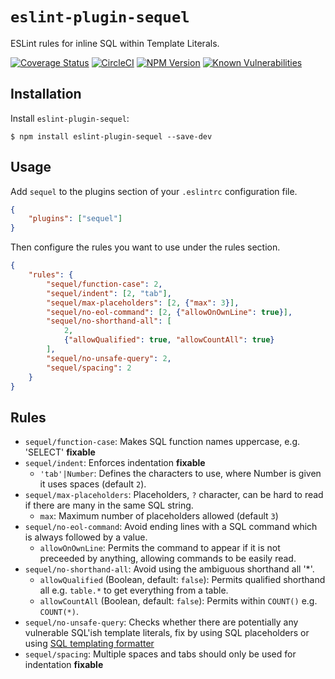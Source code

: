 # `eslint-plugin-sequel`

ESLint rules for inline SQL within Template Literals.

[![Coverage Status](https://coveralls.io/repos/github/5app/eslint-plugin-sequel/badge.svg)](https://coveralls.io/github/5app/eslint-plugin-sequel)
[![CircleCI](https://circleci.com/gh/5app/eslint-plugin-sequel.svg?style=shield)](https://circleci.com/gh/5app/eslint-plugin-sequel)
[![NPM Version](https://img.shields.io/npm/v/eslint-plugin-sequel.svg)](https://www.npmjs.com/package/eslint-plugin-sequel)
[![Known Vulnerabilities](https://snyk.io/test/github/5app/eslint-plugin-sequel/badge.svg)](https://snyk.io/test/github/5app/eslint-plugin-sequel)

## Installation

Install `eslint-plugin-sequel`:

```
$ npm install eslint-plugin-sequel --save-dev
```

## Usage

Add `sequel` to the plugins section of your `.eslintrc` configuration file.

```json
{
	"plugins": ["sequel"]
}
```

Then configure the rules you want to use under the rules section.

```json
{
	"rules": {
		"sequel/function-case": 2,
		"sequel/indent": [2, "tab"],
		"sequel/max-placeholders": [2, {"max": 3}],
		"sequel/no-eol-command": [2, {"allowOnOwnLine": true}],
		"sequel/no-shorthand-all": [
			2,
			{"allowQualified": true, "allowCountAll": true}
		],
		"sequel/no-unsafe-query": 2,
		"sequel/spacing": 2
	}
}
```

## Rules

-   `sequel/function-case`: Makes SQL function names uppercase, e.g. 'SELECT' **fixable**
-   `sequel/indent`: Enforces indentation **fixable**
    -   `'tab'|Number`: Defines the characters to use, where Number is given it uses spaces (default `2`).
-   `sequel/max-placeholders`: Placeholders, `?` character, can be hard to read if there are many in the same SQL string.
    -   `max`: Maximum number of placeholders allowed (default `3`)
-   `sequel/no-eol-command`: Avoid ending lines with a SQL command which is always followed by a value.
    -   `allowOnOwnLine`: Permits the command to appear if it is not preceeded by anything, allowing commands to be easily read.
-   `sequel/no-shorthand-all`: Avoid using the ambiguous shorthand all '\*'.
    -   `allowQualified` (Boolean, default: `false`): Permits qualified shorthand all e.g. `table.*` to get everything from a table.
    -   `allowCountAll` (Boolean, default: `false`): Permits within `COUNT()` e.g. `COUNT(*)`.
-   `sequel/no-unsafe-query`: Checks whether there are potentially any vulnerable SQL'ish template literals, fix by using SQL placeholders or using [SQL templating formatter](https://www.npmjs.com/search?q=sql%20template)
-   `sequel/spacing`: Multiple spaces and tabs should only be used for indentation **fixable**
